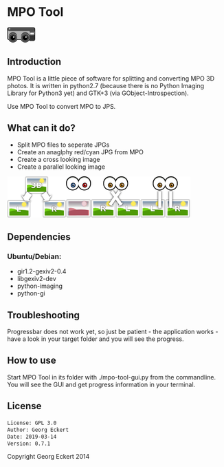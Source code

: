 # MPO Tool

![](./camera.png)

## Introduction

MPO Tool is a little piece of software for splitting and converting MPO 3D photos. It is written in python2.7 (because there is no Python Imaging Library for Python3 yet) and GTK+3 (via GObject-Introspection).


Use MPO Tool to convert MPO to JPS.


## What can it do?

+ Split MPO files to seperate JPGs
+ Create an anaglphy red/cyan JPG from MPO
+ Create a cross looking image
+ Create a parallel looking image

![](./mpo_split.png)![](./anaglyph.png)![](jps_cross.png)![](./jps_parallel.png)

## Dependencies

### Ubuntu/Debian:

+ gir1.2-gexiv2-0.4
+ libgexiv2-dev
+ python-imaging
+ python-gi

## Troubleshooting

Progressbar does not work yet, so just be patient - the application works - have
a look in your target folder and you will see the progress.

## How to use

Start MPO Tool in its folder with ./mpo-tool-gui.py from the commandline.
You will see the GUI and get progress information in your terminal.

## License

```
License: GPL 3.0
Author: Georg Eckert
Date: 2019-03-14
Version: 0.7.1
```

Copyright Georg Eckert 2014
